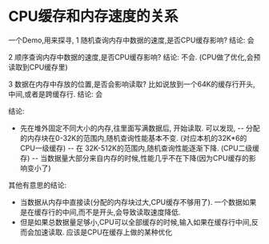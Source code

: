 # CPU缓存和内存速度的关系
一个Demo,用来探寻,
1 随机查询内存中数据的速度,是否CPU缓存影响?  结论: 会

2 顺序查询内存中数据的速度,是否CPU缓存影响?  结论: 不会. (CPU做了优化,会预读取到CPU缓存里)

3 数据在内存中存放的位置,是否会影响读取? 比如说放到一个64K的缓存行开头,中间,或者是跨缓存行. 结论: 会

结论:
- 先在堆外固定不同大小的内存,往里面写满数据后, 开始读取. 可以发现,
-- 分配的内存块在0-32K的范围内,随机查询性能基本不变. (对应本机的32K*6的CPU一级缓存)
 -- 在 32K-512K的范围内,随机查询性能逐渐下降. (CPU二级缓存)
 -- 当数据量大部分来自内存的时候,性能几乎不在下降(因为CPU缓存的影响变小了)

其他有意思的结论:

 - 当数据从内存中直接读(分配的内存块过大,CPU缓存不够用了). 一个数据如果是在缓存行的中间,而不是开头,会导致读取速度降低. 
 - 但是如果总数据量足够小,CPU可以全部缓存的时候,输入如果在缓存行中间,反而会加速读取. 应该是CPU在缓存上做的某种优化
 
